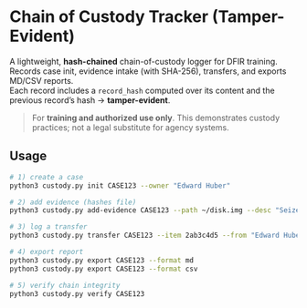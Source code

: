 # Chain of Custody Tracker (Tamper-Evident)

A lightweight, **hash-chained** chain-of-custody logger for DFIR training.  
Records case init, evidence intake (with SHA-256), transfers, and exports MD/CSV reports.  
Each record includes a `record_hash` computed over its content and the previous record’s hash → **tamper-evident**.

> For **training and authorized use only**. This demonstrates custody practices; not a legal substitute for agency systems.

## Usage
```bash
# 1) create a case
python3 custody.py init CASE123 --owner "Edward Huber"

# 2) add evidence (hashes file)
python3 custody.py add-evidence CASE123 --path ~/disk.img --desc "Seized disk image" --who "Edward Huber"

# 3) log a transfer
python3 custody.py transfer CASE123 --item 2ab3c4d5 --from "Edward Huber" --to "Lab Intake" --note "Locker A" --who "Edward Huber"

# 4) export report
python3 custody.py export CASE123 --format md
python3 custody.py export CASE123 --format csv

# 5) verify chain integrity
python3 custody.py verify CASE123
